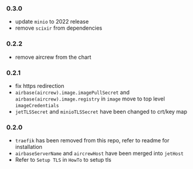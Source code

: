### 0.3.0
- update `minio` to 2022 release
- remove `scixir` from dependencies

### 0.2.2
- remove aircrew from the chart

### 0.2.1
- fix https redirection
- `airbase(aircrew).image.imagePullSecret` and `airbase(aircrew).image.registry` in `image` move to top level `imageCredentials`
- `jetTLSSecret` and `minioTLSSecret` have been changed to crt/key map

### 0.2.0
- `traefik` has been removed from this repo, refer to readme for installation
- `airbaseServerName` and `aircrewHost` have been merged into `jetHost`
- Refer to `Setup TLS` in `HowTo` to setup tls
